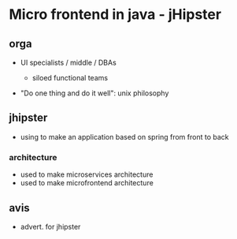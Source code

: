# Micro frontend in java - jHipster

## orga

- UI specialists / middle / DBAs
  - siloed functional teams

- "Do one thing and do it well": unix philosophy

## jhipster

- using to make an application based on spring from front to back

### architecture

- used to make microservices architecture
- used to make microfrontend architecture

## avis

- advert. for jhipster